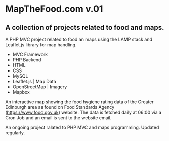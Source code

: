 # MapTheFood.com v.01

## A collection of projects related to food and maps.

A PHP MVC project related to food an maps using the LAMP stack and Leaflet.js library for map handling.

- MVC Framework
- PHP Backend
- HTML
- CSS
- MySQL
- Leaflet.js | Map Data
- OpenStreetMap | Imagery
- Mapbox

An interactive map showing the food hygiene rating data of the Greater Edinburgh area as found on Food Standards Agency (https://www.food.gov.uk) website.
The data is fetched daily at 06:00 via a Cron Job and an email is sent to the website email.

An ongoing project ralated to PHP MVC and maps programming. Updated regularly.
